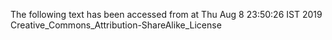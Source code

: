 The following text has been accessed from at Thu Aug 8 23:50:26 IST 2019
Creative_Commons_Attribution-ShareAlike_License
